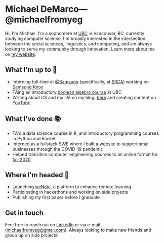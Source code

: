 # Michael DeMarco—@michaelfromyeg

Hi, I'm Michael. I'm a sophomore at [UBC](https://ubc.ca) in Vancouver, BC, currently studying computer science. I'm broadly interested in the intersection between the social sciences, linguistics, and computing, and am always looking to serve my community through innovation. Learn more about me on [my website](https://michaeldemar.co).

## What I'm up to 🧰

- Interning full-time at [@Samsung](https://github.com/Samsung) (specifically, at [SRCA](https://research.samsung.com/srca)) working on [Samsung Knox](https://samsungknox.com/)
- TAing an introductory [boolean algebra course](https://www.students.cs.ubc.ca/~cs-121/current/) at UBC
- Writing about CS and my life on my blog, [here](https://michaeldemar.co/blog) and creating content on [YouTube](https://www.youtube.com/channel/UCohoNm6NqDAetXX6MiaV_RQ)

## What I've done 📚

- TA'd a data science course in R, and introductory programming courses in Python and Racket
- Interned as a fullstack SWE where I built a [website](https://shieldscore.com) to support small businesses through the COVID-19 pandemic
- Helped transition computer engineering courses to an online format for [fall 2020](http://ece.ubc.ca/course-updates)

## Where I'm headed 🚂

- Launching [weNote](https://wenote.ca), a platform to enhance remote learning
- Participating in hackathons and working on side projects
- Publishing my first paper before I graduate

## Get in touch

Feel free to reach out on [LinkedIn](https://www.linkedin.com/in/michaelfromyeg/) or via e-mail (michaelfromyeg@gmail.com). Always looking to make new friends and group up on side projects!
